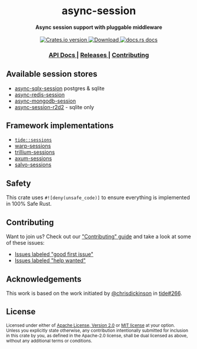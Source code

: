 <h1 align="center">async-session</h1>
<div align="center">
  <strong>
    Async session support with pluggable middleware
  </strong>
</div>

<br />

<div align="center">
  <!-- Crates version -->
  <a href="https://crates.io/crates/async-session">
    <img src="https://img.shields.io/crates/v/async-session.svg?style=flat-square"
    alt="Crates.io version" />
  </a>
  <!-- Downloads -->
  <a href="https://crates.io/crates/async-session">
    <img src="https://img.shields.io/crates/d/async-session.svg?style=flat-square"
      alt="Download" />
  </a>
  <!-- docs.rs docs -->
  <a href="https://docs.rs/async-session">
    <img src="https://img.shields.io/badge/docs-latest-blue.svg?style=flat-square"
      alt="docs.rs docs" />
  </a>
</div>

<div align="center">
  <h3>
    <a href="https://docs.rs/async-session">
      API Docs
    </a>
    <span> | </span>
    <a href="https://github.com/http-rs/async-session/releases">
      Releases
    </a>
    <span> | </span>
    <a href="https://github.com/http-rs/async-session/blob/main/.github/CONTRIBUTING.md">
      Contributing
    </a>
  </h3>
</div>

## Available session stores

* [async-sqlx-session](https://crates.io/crates/async-sqlx-session) postgres & sqlite
* [async-redis-session](https://crates.io/crates/async-redis-session)
* [async-mongodb-session](https://crates.io/crates/async-mongodb-session)
* [async-session-r2d2](https://crates.io/crates/async-session-r2d2) - sqlite only

## Framework implementations

* [`tide::sessions`](https://docs.rs/tide/latest/tide/sessions/index.html)
* [warp-sessions](https://docs.rs/warp-sessions/latest/warp_sessions/)
* [trillium-sessions](https://docs.trillium.rs/trillium_sessions)
* [axum-sessions](https://docs.rs/axum_sessions)
* [salvo-sessions](https://docs.rs/salvo_extra/latest/salvo_extra/session/index.html)

## Safety
This crate uses ``#![deny(unsafe_code)]`` to ensure everything is implemented in
100% Safe Rust.

## Contributing
Want to join us? Check out our ["Contributing" guide][contributing] and take a
look at some of these issues:

- [Issues labeled "good first issue"][good-first-issue]
- [Issues labeled "help wanted"][help-wanted]

[contributing]: https://github.com/http-rs/async-session/blob/main/.github/CONTRIBUTING.md
[good-first-issue]: https://github.com/http-rs/async-session/labels/good%20first%20issue
[help-wanted]: https://github.com/http-rs/async-session/labels/help%20wanted

## Acknowledgements

This work is based on the work initiated by
[@chrisdickinson](https://github.com/chrisdickinson) in
[tide#266](https://github.com/http-rs/tide/pull/266).

## License

<sup>
Licensed under either of <a href="LICENSE-APACHE">Apache License, Version
2.0</a> or <a href="LICENSE-MIT">MIT license</a> at your option.
</sup>

<br/>

<sub>
Unless you explicitly state otherwise, any contribution intentionally submitted
for inclusion in this crate by you, as defined in the Apache-2.0 license, shall
be dual licensed as above, without any additional terms or conditions.
</sub>
